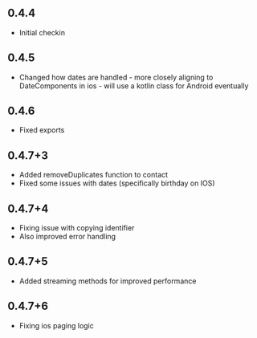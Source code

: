 ## 0.4.4

* Initial checkin

## 0.4.5 

* Changed how dates are handled - more closely aligning to DateComponents in ios - will use a kotlin class
for Android eventually

## 0.4.6
 
* Fixed exports

## 0.4.7+3

* Added removeDuplicates function to contact
* Fixed some issues with dates (specifically birthday on IOS)

## 0.4.7+4

* Fixing issue with copying identifier
* Also improved error handling

## 0.4.7+5

* Added streaming methods for improved performance

## 0.4.7+6

* Fixing ios paging logic